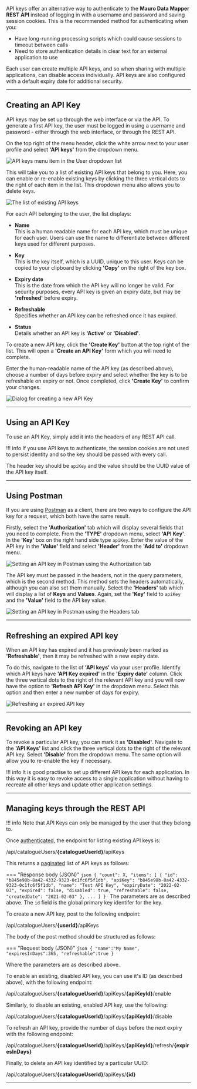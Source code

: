 API keys offer an alternative way to authenticate to the **Mauro Data Mapper REST API** instead of logging in with a username and password and saving session cookies. This is the recommended method for authenticating when you:

* Have long-running processing scripts which could cause sessions to timeout between calls
* Need to store authentication details in clear text for an external application to use

Each user can create multiple API keys, and so when sharing with multiple applications, can disable access individually. API keys are also 
configured with a default expiry date for additional security.   

---

## Creating an API Key

API keys may be set up through the web interface or via the API. To generate a first API key, the user must be logged in using a username and 
password - either through the web interface, or through the REST API.  

On the top right of the menu header, click the white arrow next to your user profile and select **'API keys'** from the dropdown menu.

![API keys menu item in the User dropdown list](../images/apikeys/apikeys-menu.png)

This will take you to a list of existing API keys that belong to you. Here, you can enable or re-enable existing keys by clicking the three vertical dots to the right of each item in the list. This dropdown menu also allows you to delete keys.

![The list of existing API keys](../images/apikeys/apikeys-list.png)

For each API belonging to the user, the list displays:

* **Name**  
  This is a human readable name for each API key, which must be unique for each user. Users can use the name to differentiate between different keys 
  used for different purposes.
 
* **Key**  
  This is the key itself, which is a UUID, unique to this user. Keys can be copied to your clipboard by clicking **'Copy'** on the right of the key box.

* **Expiry date**  
  This is the date from which the API key will no longer be valid. For security purposes, every API key is given an expiry date, but may be 
  **'refreshed'** before expiry.
  
* **Refreshable**  
  Specifies whether an API key can be refreshed once it has expired.

* **Status**  
  Details whether an API key is **'Active'** or **'Disabled'**.

To create a new API key, click the **'Create Key'** button at the top right of the list. This will open a **'Create an API Key'** form which you will need to complete.

Enter the human-readable name of the API key (as described above), choose a number of days before expiry and select whether the key is to be refreshable on expiry or not. Once completed, click **'Create Key'** to confirm your changes.

![Dialog for creating a new API Key](../images/apikeys/apikeys-create.png)

---

## Using an API Key

To use an API Key, simply add it into the headers of any REST API call.  

!!! info
    If you use API keys to authenticate, the session cookies are not used to persist identity and so the key should be passed with every call.

The header key should be `apiKey` and the value should be the UUID value of the API key itself.

---

## Using Postman

If you are using [Postman](../postman) as a client, there are two ways to configure the API key for a request, which both have the same result.  

Firstly, select the **'Authorization'** tab which will display several fields that you need to complete. From the **'TYPE'** dropdown menu, select **'API Key'**. In the **'Key'** box on the right hand side type `apiKey`. Enter the value of the API key in the **'Value'** field and select **'Header'** from the **'Add to'** dropdown menu.

![Setting an API key in Postman using the Authorization tab](../images/apikeys/apikeys-postman-auth.png)

The API key must be passed in the headers, not in the query parameters, which is the second method. This method sets the headers automatically, although you can also set them manually. Select the **'Headers'** tab which will display a list of **Keys** and **Values**. Again, set the **'Key'** field to `apiKey` and the **'Value'** field to the API key value.   

![Setting an API key in Postman using the Headers tab](../images/apikeys/apikeys-postman-headers.png)

---

## Refreshing an expired API key

When an API key has expired and it has previously been marked as **'Refreshable'**, then it may be refreshed with a new expiry date. 

To do this, navigate to the list of **'API keys'** via your user profile. Identify which API keys have **'API Key expired'** in the **'Expiry date'** column. Click the three vertical dots to the right of the relevant API key and you will now have the option to **'Refresh API Key'** in the dropdown menu. Select this option and then enter a new number of days for expiry. 

![Refreshing an expired API key](../images/apikeys/apikeys-refresh.png)

---

## Revoking an API key

To revoke a particular API key, you can mark it as **'Disabled'**. Navigate to the **'API Keys'** list and click the three vertical dots to the right of the relevant API key. Select **'Disable'** from the dropdown menu. The same option will allow you to re-enable the key if necessary.

!!! info
    It is good practise to set up different API keys for each application. In this way it is easy to revoke access to a single application without having to recreate all other keys and update other application settings.

---

## Managing keys through the REST API

!!! info
    Note that API Keys can only be managed by the user that they belong to.


Once [authenticated](authentication.md), the endpoint for listing existing API keys is:

<endpoint class="get">/api/catalogueUsers/**{catalogueUserId}**/apiKeys</endpoint>

This returns a [paginated](pagination.md) list of API keys as follows:

=== "Response body (JSON)"
    ```json
    {
      "count": X,
      "items": [
        {
            "id": "b845e98b-8a42-4332-9323-0c1fc6f5f1db",
            "apiKey": "b845e98b-8a42-4332-9323-0c1fc6f5f1db",
            "name": "Test API Key",
            "expiryDate": "2022-02-03",
            "expired": false,
            "disabled": true,
            "refreshable": false,
            "createdDate": "2021-02-03"
        },
        ...
      ]
    }
    ```
The parameters are as described above. The `id` field is the global primary key identifer for the key.

To create a new API key, post to the following endpoint:

<endpoint class="post">/api/catalogueUsers/**{userId}**/apiKeys</endpoint>

The body of the post method should be structured as follows:

=== "Request body (JSON)"
    ```json
    {
      "name":"My Name",
      "expiresInDays":365,
      "refreshable":true
    }
    ```

Where the parameters are as described above.

To enable an existing, disabled API key, you can use it's ID (as described above), with the following endpoint:

<endpoint class="put">/api/catalogueUsers/**{catalogueUserId}**/apiKeys/**{apiKeyId}**/enable</endpoint> 

Similarly, to disable an existing, enabled API key, use the following:

<endpoint class="put">/api/catalogueUsers/**{catalogueUserId}**/apiKeys/**{apiKeyId}**/disable</endpoint>

To refresh an API key, provide the number of days before the next expiry with the following endpoint:

<endpoint class="put">/api/catalogueUsers/**{catalogueUserId}**/apiKeys/**{apiKeyId}**/refresh/**{expiresInDays}**</endpoint> 

Finally, to delete an API key identified by a particular UUID:

<endpoint class="delete">/api/catalogueUsers/**{catalogueUserId}**/apiKeys/**{id}**</endpoint>

---
